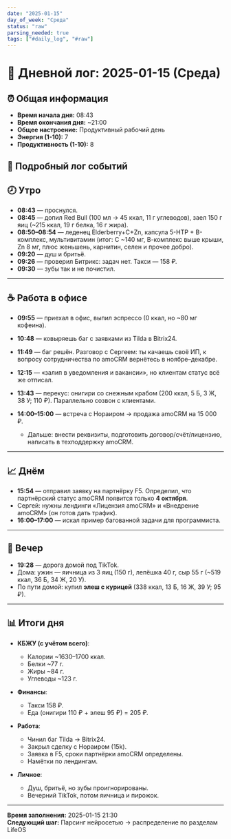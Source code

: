 ```yaml
---
date: "2025-01-15"
day_of_week: "Среда"
status: "raw"
parsing_needed: true
tags: ["#daily_log", "#raw"]
---
```


# 📅 Дневной лог: 2025-01-15 (Среда)

## ⏰ Общая информация
- **Время начала дня:** 08:43
- **Время окончания дня:** ~21:00
- **Общее настроение:** Продуктивный рабочий день
- **Энергия (1-10):** 7
- **Продуктивность (1-10):** 8

## 📝 Подробный лог событий

## 🕗 Утро

* **08:43** — проснулся.
* **08:45** — допил Red Bull (100 мл → 45 ккал, 11 г углеводов), заел 150 г яиц (~215 ккал, 19 г белка, 16 г жира).
* **08:50–08:54** — леденец Elderberry+C+Zn, капсула 5-HTP + B-комплекс, мультивитамин (итог: C ~140 мг, В-комплекс выше крыши, Zn 8 мг, плюс женьшень, карнитин, селен и прочее добро).
* **09:20** — душ и бритьё.
* **09:26** — проверил Битрикс: задач нет. Такси — 158 ₽.
* **09:30** — зубы так и не почистил.

---

## ☕ Работа в офисе

* **09:55** — приехал в офис, выпил эспрессо (0 ккал, но ~80 мг кофеина).
* **10:48** — ковыряешь баг с заявками из Tilda в Bitrix24.
* **11:49** — баг решён. Разговор с Сергеем: ты качаешь своё ИП, к вопросу сотрудничества по amoCRM вернётесь в ноябре–декабре.
* **12:15** — «залип в уведомления и вакансии», но клиентам статус всё же отписал.
* **13:43** — перекус: онигири со снежным крабом (200 ккал, 5 Б, 3 Ж, 38 У; 110 ₽). Параллельно созвон с клиентами.
* **14:00–15:00** — встреча с Нораиром → продажа amoCRM на 15 000 ₽.

  * Дальше: внести реквизиты, подготовить договор/счёт/лицензию, написать в техподдержку amoCRM.

---

## 📈 Днём

* **15:54** — отправил заявку на партнёрку F5. Определил, что партнёрский статус amoCRM появится только **4 октября**.
* Сергей: нужны лендинги «Лицензия amoCRM» и «Внедрение amoCRM» (он готов дать трафик).
* **16:00–17:00** — искал пример багованной задачи для программиста.

---

## 🌆 Вечер

* **19:28** — дорога домой под TikTok.
* Дома: ужин — яичница из 3 яиц (150 г), лепёшка 40 г, сыр 55 г (~519 ккал, 36 Б, 34 Ж, 20 У).
* По пути домой: купил **элеш с курицей** (338 ккал, 13 Б, 16 Ж, 39 У; 95 ₽).

---

## 📊 Итоги дня

* **КБЖУ (с учётом всего)**:

  * Калории ~1630–1700 ккал.
  * Белки ~77 г.
  * Жиры ~84 г.
  * Углеводы ~123 г.
* **Финансы**:

  * Такси 158 ₽.
  * Еда (онигири 110 ₽ + элеш 95 ₽) = 205 ₽.
* **Работа**:

  * Чинил баг Tilda → Bitrix24.
  * Закрыл сделку с Нораиром (15k).
  * Заявка в F5, сроки партнёрки amoCRM определены.
  * Намётки по лендингам.
* **Личное**:

  * Душ, бритьё, но зубы проигнорированы.
  * Вечерний TikTok, потом яичница и пирожок.

---
**Время заполнения:** 2025-01-15 21:30  
**Следующий шаг:** Парсинг нейросетью → распределение по разделам LifeOS
